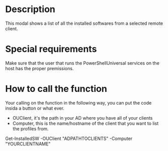 # Description
This modal shows a list of all the installed softwares from a selected remote client.

# Special requirements
Make sure that the user that runs the PowerShellUniversal services on the host has the proper premissions.

# How to call the function
Your calling on the function in the following way, you can put the code insida a button or what ever.
* OUClient, it's the path in your AD where you have all of your clients
* Computer, this is the name/hostname of the client that you want to list the profiles from.

Get-InstalledSW -OUClient "ADPATHTOCLIENTS" -Computer "YOURCLIENTNAME"